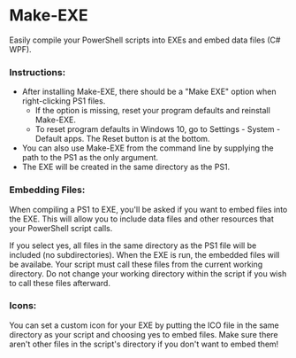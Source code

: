 # Make-EXE
Easily compile your PowerShell scripts into EXEs and embed data files (C# WPF).

### Instructions:
* After installing Make-EXE, there should be a "Make EXE" option when right-clicking PS1 files.
  * If the option is missing, reset your program defaults and reinstall Make-EXE.
  * To reset program defaults in Windows 10, go to Settings - System - Default apps.  The Reset button is at the bottom.
* You can also use Make-EXE from the command line by supplying the path to the PS1 as the only argument.
* The EXE will be created in the same directory as the PS1.

### Embedding Files:
When compiling a PS1 to EXE, you'll be asked if you want to embed files into the EXE.  This will allow you to include data files and other resources that your PowerShell script calls.

If you select yes, all files in the same directory as the PS1 file will be included (no subdirectories).  When the EXE is run, the embedded files will be availabe.  Your script must call these files from the current working directory.  Do not change your working directory within the script if you wish to call these files afterward.

### Icons:
You can set a custom icon for your EXE by putting the ICO file in the same directory as your script and choosing yes to embed files.  Make sure there aren't other files in the script's directory if you don't want to embed them!
